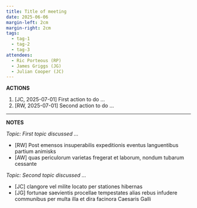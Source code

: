 ```yaml
---
title: Title of meeting
date: 2025-06-06
margin-left: 2cm
margin-right: 2cm
tags:
  - tag-1
  - tag-2
  - tag-3
attendees: 
  - Ric Porteous (RP)
  - James Griggs (JG)
  - Julian Cooper (JC)
---
```


**ACTIONS**

1. [JC, 2025-07-01] First action to do ...
2. [RW, 2025-07-01] Second action to do ... 

---

**NOTES**

*Topic: First topic discussed ...*

- [RW] Post emensos insuperabilis expeditionis eventus languentibus partium animisks
- [AW] quas periculorum varietas fregerat et laborum, nondum tubarum cessante

*Topic: Second topic discussed ...*

- [JC] clangore vel milite locato per stationes hibernas
- [JG] fortunae saevientis procellae tempestates alias rebus infudere communibus per multa illa et dira facinora Caesaris Galli

